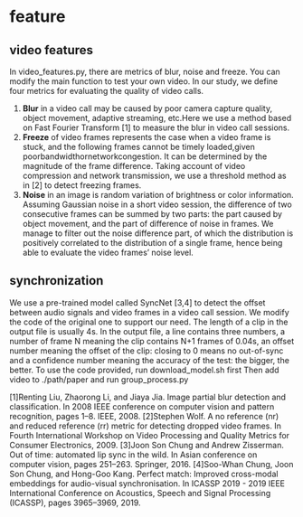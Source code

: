 # feature
## video features
In video_features.py, there are metrics of blur, noise and freeze. You can modify the main function to test your own video.
 In our study, we define four metrics for evaluating the quality of video calls.
1. **Blur** in a video call may be caused by poor camera capture quality, object movement, adaptive streaming, etc.Here we use a method based on Fast Fourier Transform [1] to measure the blur in video call sessions.
2.  **Freeze** of video frames represents the case when a video frame is stuck, and the following frames cannot be timely loaded,given poorbandwidthornetworkcongestion. It can be determined by the magnitude of the frame difference. Taking account of video compression and network transmission, we use a threshold method as in [2] to detect freezing frames.
3. **Noise** in an image is random variation of brightness or color information. Assuming Gaussian noise in a short video session, the difference of two consecutive frames can be summed by two parts: the part caused by object movement, and the part of difference of noise in frames. We manage to filter out the noise difference part, of which the distribution is positively correlated to the distribution of a single frame, hence being able to evaluate the video frames’ noise level.

## synchronization
 We use a pre-trained model called SyncNet [3,4] to detect the offset between audio signals and video frames in a video call session. We modify the code of the original one to support our need. The length of a clip in the output file is usually 4s. In the output file, a line contains three numbers, a number of frame N meaning the clip contains N+1 frames of 0.04s, an offset number meaning the offset of the clip: closing to 0 means no out-of-sync and a confidence number meaning the accuracy of the test: the bigger, the better.
 To use the code provided, run download_model.sh first
 Then add video to ./path/paper and run group_process.py

[1]Renting Liu, Zhaorong Li, and Jiaya Jia. Image partial blur detection and classification. In 2008 IEEE conference on
computer vision and pattern recognition, pages 1–8. IEEE, 2008.
[2]Stephen Wolf. A no reference (nr) and reduced reference (rr)
metric for detecting dropped video frames. In Fourth International Workshop on Video Processing and Quality Metrics for Consumer Electronics, 2009.
[3]Joon Son Chung and Andrew Zisserman. Out of time: automated lip sync in the wild. In Asian conference on computer vision, pages 251–263. Springer, 2016.
[4]Soo-Whan Chung, Joon Son Chung, and Hong-Goo Kang. Perfect match: Improved cross-modal embeddings for audio-visual synchronisation. In ICASSP 2019 - 2019 IEEE International Conference on Acoustics, Speech and Signal Processing (ICASSP), pages 3965–3969, 2019.
